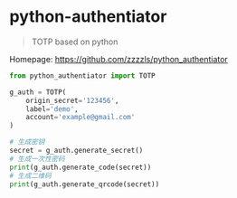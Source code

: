 # python-authentiator

> TOTP based on python



Homepage: https://github.com/zzzzls/python_authentiator



```python
from python_authentiator import TOTP

g_auth = TOTP(
    origin_secret='123456',
    label='demo',
    account='example@gmail.com'
)

# 生成密钥
secret = g_auth.generate_secret()
# 生成一次性密码
print(g_auth.generate_code(secret))
# 生成二维码
print(g_auth.generate_qrcode(secret))
```

